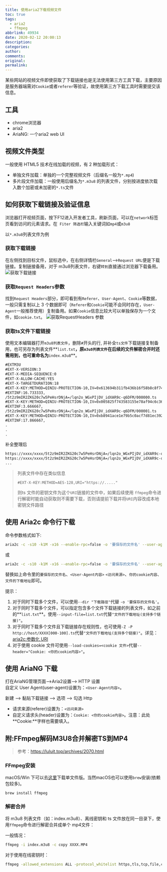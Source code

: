 ```yaml
---
title: 使用aria2下载视频文件
toc: true
tags:
  - aria2
  - ffmpeg
abbrlink: 49934
date: 2020-02-12 20:00:13
description:
categories:
author:
comments:
original:
permalink:
---
```

某些网站的视频文件即使获取了下载链接也是无法使用第三方工具下载，主要原因是服务器端需对`Cookie`或者`referer`等验证，故使用第三方下载工具时需要提交该信息。

## 工具
- chrome浏览器
- aria2
- AriaNG: 一个aria2 web UI

## 视频文件类型
一般使用 HTML5 技术在线加载的视频，有 2 种加载形式：

- 单独文件加载：单独的一个完整视频文件（后缀名一般为`*.mp4`)
- 多片段文件加载：一般使用后缀名为`*.m3u8` 的列表文件，分别按进度依次载入数个加密或未加密的`*.ts`文件

## 如何获取下载链接及验证信息
浏览器打开视频页面，按下F12进入开发者工具，刷新页面，可以在`network`标签页看到访问的元素请求。在` Fiter 筛选栏`输入关键词如`mp4`或`m3u8`

以`*.m3u8`列表文件为例

### 获取下载链接
在左侧找到目标文件，鼠标选中，在右侧详情栏`General`-->`Request URL`便是下载链接。复制链接备用，对于 m3u8列表文件，右键`转到`直接通过浏览器下载备用。
![获取下载链接](https://user-images.githubusercontent.com/7850715/74332438-9c865c00-4d8d-11ea-998f-65ed6d71e799.png)

### 获取`Request Headers`参数
找到`Request Headers`部分，即可看到有`Referer`、`User-Agent`、`Cookie`等数据，一般只需复制以上 3 个数据即可（`Referer`和`Cookie`可能不会同时存在，`User-Agent`一般推荐使用）复制备用。如果`Cookie`信息比较大可以单独保存为一个文件，如`cookie.txt`。
![获取RequestHeaders 参数](https://user-images.githubusercontent.com/7850715/74332429-998b6b80-4d8d-11ea-80ae-807bbcac1c42.png)

### 获取ts文件下载链接

使用文本编辑器打开`m3u8列表文件`，删除`#`开头的行, 并补全`ts文件`下载链接复制备用，也可另存为列表文件**`list.txt`**，原`m3u8列表文件`在后续的文件解密合并时还需用到，也可重命名为**`index.m3u8`**。

```txt
#EXTM3U
#EXT-X-VERSION:3
#EXT-X-MEDIA-SEQUENCE:0
#EXT-X-ALLOW-CACHE:YES
#EXT-X-TARGETDURATION:18
#EXT-X-KEY:METHOD=QINIU-PROTECTION-10,IV=0x613694b311fb436b16f58b8c8f741ca2
#EXTINF:16.733333,
/5t2z9mIR2ZKG20c7w5PeHsrDNjA=/lqn2o_WGxPIjDV_idXAR9c-q6DFM/000000.ts
#EXT-X-KEY:METHOD=QINIU-PROTECTION-10,IV=0x005825f743583155e78af94c6c364190
#EXTINF:3.666667,
/5t2z9mIR2ZKG20c7w5PeHsrDNjA=/lqn2o_WGxPIjDV_idXAR9c-q6DFM/000001.ts
#EXT-X-KEY:METHOD=QINIU-PROTECTION-10,IV=0xb8941ace1e79b5c0acf7d81ec3924226
#EXTINF:17.866667,
.
.
.
```
补全整理后
```txt
https://xxxx/xxxx/5t2z9mIR2ZKG20c7w5PeHsrDNjA=/lqn2o_WGxPIjDV_idXAR9c-q6DFM/000000.ts
https://xxxx/xxxx/5t2z9mIR2ZKG20c7w5PeHsrDNjA=/lqn2o_WGxPIjDV_idXAR9c-q6DFM/000001.ts
...
```

> 列表文件中存在类似信息
> ```
> #EXT-X-KEY:METHOD=AES-128,URI="https://....."
> ```
> 则ts 文件的密钥文件为这个`URI`链接的文件中，如果后续使用 `ffmpeg`命令进行解密时能自动获取则不需要下载，否则请提前下载并将`URI`内容改成本地密钥文件路径

## 使用 Aria2c 命令行下载
命令参数格式如下:

```bash
aria2c -c -s10 -k1M -x16 --enable-rpc=false -o '要保存的文件名' --user-agent="<User-Agent内容>" --referer="<访问来源>" "文件的下载地址(支持多个链接)"
```
或

```bash
aria2c -c -s10 -k1M -x16 --enable-rpc=false -o '要保存的文件名' --user-agent="<User-Agent内容>"  --header="Cookie: <你的cookie内容>" "文件的下载地址(支持多个链接)"
```
替换如上命令里的`要保存的文件名`、`<User-Agent内容>` `<访问来源>`、`你的cookie内容`、`文件的下载地址`即可。

提示：

1. 对于同时下载多个文件，可以使用`--dir "下载路径"`代替 `-o '要保存的文件名'`。
1. 对于同时下载多个文件，可以指定包含多个文件下载链接的列表文件，如之前的**`list.txt`**。使用`--input-file=list.txt`代替`"文件的下载地址(支持多个链接)"`。
1. 对于同时下载多个文件且下载链接存在规则性，也可使用`-Z -P http://host/XXXX[000-100].ts`代替`"文件的下载地址(支持多个链接)"`。详见：[aria2c:参数化 URI](https://aria2.github.io/manual/en/html/aria2c.html#cmdoption-parameterized-uri)
1. 对于使用 cookie 文件可使用`--load-cookies=<cookie 文件>`代替`--header="Cookie: <你的cookie内容>"`。

## 使用 AriaNG 下载
打在AriaNG管理页面-->Aria2设置--> HTTP 设置  
自定义 User Agent(user-agent)设置为：`<User-Agent内容>`。

新建 --> 黏贴下载链接 --> 选项 --> 勾选 Http

- 请求来源(referer)设置为：`<访问来源>`
- 自定义请求头(header)设置为：`Cookie: <你的cookie内容>`。注意：此处**Cookie:**字样也需要填入。

## 附:FFmpeg解码M3U8合并解密TS到MP4
> 参考：https://luluit.top/archives/2070.html

### FFmpeg安装
macOS/Win 下可以去[这里](https://ffmpeg.zeranoe.com/builds/)下载单文件版。当然macOS也可以使用`brew`安装(依赖包较多)。

```bash
brew install ffmpeg
```
### 解密合并

将 m3u8 列表文件（如：index.m3u8）、离线密钥和 ts 文件放在同一目录下，使用`ffmpeg`命令进行解密合并成单个 mp4文件：

一般情况：

```bash
ffmpeg -i index.m3u8 -c copy XXXX.MP4
```
对于使用在线密钥时：

```bash
ffmpeg -allowed_extensions ALL -protocol_whitelist https,tls,tcp,file,crypto -i index.m3u8 -c copy XXXX.MP4
```